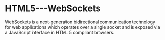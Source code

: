 # HTML5---WebSockets
WebSockets is a next-generation bidirectional communication technology for  web applications which operates over a single socket and is exposed via a JavaScript  interface in HTML 5 compliant browsers.
